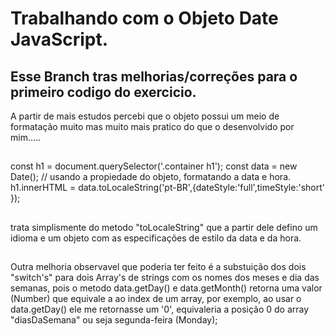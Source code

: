 # Trabalhando com o Objeto Date JavaScript.
## Esse Branch tras melhorias/correções para o primeiro codigo do exercicio.

A partir de mais estudos percebi que o objeto possui um meio de formatação muito mas muito mais pratico do que o desenvolvido por mim.....
##
const h1 = document.querySelector('.container h1');
const data = new Date();
// usando a propiedade do objeto, formatando a data e hora.
h1.innerHTML = data.toLocaleString('pt-BR',{dateStyle:'full',timeStyle:'short' });
##
trata simplismente do metodo "toLocaleString" que  a partir dele defino um idioma e um objeto com as especificações de estilo da data e da hora.

##

Outra melhoria observavel que poderia ter feito é a substuição dos dois "switch's" para dois Array's de strings com os nomes dos meses e dia das semanas, pois o metodo data.getDay() e data.getMonth() retorna uma valor (Number) que equivale a ao index de um array, por exemplo, ao usar o data.getDay() ele me retornasse um '0', equivaleria a posição 0 do array "diasDaSemana" ou seja segunda-feira (Monday);

